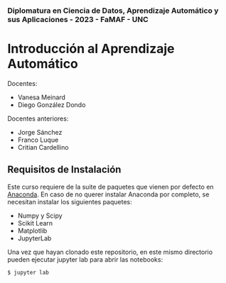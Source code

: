 ### Diplomatura en Ciencia de Datos, Aprendizaje Automático y sus Aplicaciones - 2023 - FaMAF - UNC
# Introducción al Aprendizaje Automático

Docentes:
- Vanesa Meinard
- Diego González Dondo

Docentes anteriores:
- Jorge Sánchez
- Franco Luque
- Critian Cardellino

## Requisitos de Instalación

Este curso requiere de la suite de paquetes que vienen por defecto en
[Anaconda](https://www.anaconda.com/download/).  En caso de no querer instalar
Anaconda por completo, se necesitan instalar los siguientes paquetes:

- Numpy y Scipy
- Scikit Learn
- Matplotlib
- JupyterLab

Una vez que hayan clonado este repositorio, en este mismo directorio pueden
ejecutar jupyter lab para abrir las notebooks:

```
$ jupyter lab
```
